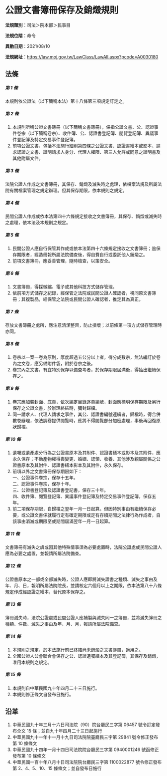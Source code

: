# 公證文書簿冊保存及銷燬規則




**法規類別**：司法＞院本部＞民事目

**法規位階**：命令

**異動日期**：2021/08/10  

**法規網址**：https://law.moj.gov.tw/LawClass/LawAll.aspx?pcode=A0030180



## 法條
##### 第 1 條
本規則依公證法（以下簡稱本法）第十八條第三項規定訂定之。

##### 第 2 條
1. 本規則所稱公證文書簿冊（以下簡稱文書簿冊），係指公證文書、公、認證事件卷宗（以下簡稱卷宗）、收件簿、公、認證書登記簿、閱覽登記簿、異議事件登記簿及特定交易事件登記簿。
1. 前項公證文書，包括本法施行細則第四條之公證文書、認證書繕本或影本、請求認證之文書、證明請求人身分、代理人權限、第三人允許或同意之證明書及其他附屬文件。

##### 第 3 條
法院公證人作成之文書簿冊，其保存、銷燬及滅失時之處理，依檔案法規及所屬法院有關檔案管理之規定辦理。但其保存期限，依本規則之規定。

##### 第 4 條
民間公證人作成或依本法第四十六條規定接收之文書簿冊，其保存、銷燬或滅失時之處理，依本法及本規則之規定。

##### 第 5 條
1. 民間公證人應自行保管其作成或依本法第四十六條規定接收之文書簿冊；逾保存期限者，經造冊報所屬法院備查後，得自費自行或委託他人銷燬之。
1. 前項文書簿冊，應妥善管理，隨時檢查，以策安全。

##### 第 6 條
1. 文書簿冊，得採微縮、電子或其他科技方式儲存管理。
1. 依前項方式儲存之紀錄，經保管之法院或民間公證人確認者，視同原文書簿冊；其複製品，經保管之法院或民間公證人確認者，推定其為真正。

##### 第 7 條
存放文書簿冊之處所，應注意清潔整齊，防止損壞；以前條第一項方式儲存管理時亦同。

##### 第 8 條
1. 卷宗以一案一卷為原則，厚度超過五公分以上者，得分成數宗，無法編訂於卷內之文卷，應另備附件袋，附於卷宗之後。
1. 卷宗內之文書，有宜特別保存以備查考者，於保存期限屆滿後，得抽出繼續保存之。

##### 第 9 條
1. 卷宗應加裝封面、底頁，依次編定目錄逐頁編號，封面應標明保存期限及另行保存之公證文書，於辦理終結時，彌封歸檔。
1. 同一請求人、代理人請求之事件，其公、認證書編號連續者，歸檔時，得合併數卷辦理，依法調卷提供閱覽時，應將不得閱覽部分加密處理，事後再回復原狀歸檔。

##### 第 10 條
1. 遺囑或遺產處分行為之公證書原本及其附件、認證書繕本或影本及其附件，應永久保存；不動產物權得喪變更、婚姻、認領、收養、其他涉及親屬關係之公證書原本及其附件、認證書繕本影本及其附件，永久保存。
1. 前項以外之文書簿冊保存期限如下：  
一、公證事件卷宗，保存十五年。  
二、認證事件卷宗，保存十年。  
三、公證書登記簿及認證書登記書，保存三十年。  
四、收件簿、閱覽登記簿、異議事件登記簿及特定交易事件登記簿，保存五年。
1. 前二項保存期限，自歸檔之翌年一月一日起算。但因特別事由有繼續保存必要，或公證文書係就履行定有確定期限或定有存續期間之法律行為作成者，自該事由消滅或期限至或期間屆滿翌年一月一日起算。

##### 第 11 條
文書簿冊有滅失之虞或因其他特殊情事須為必要處置時，法院公證處或民間公證人應為必要之處置，並報請所屬法院備查。

##### 第 12 條
公證書原本之一部或全部滅失時，公證人應即將滅失證書之種類、滅失之事由及年、月、日，報明所屬法院院長，並請核定六個月以上之期限，依本法第八十八條規定作成經認證之繕本，替代原本保存之。

##### 第 13 條
簿冊滅失時，法院公證處或民間公證人應補製與滅失同一之簿冊，並將滅失簿冊之種類、件數、滅失之事由及年、月、月，報請所屬法院備查。

##### 第 14 條
1. 本規則之規定，於本法施行前已終結尚未銷燬之文書簿冊，適用之。
1. 全國公證人公會聯合會保存之公、認證遺囑繕本及其登記簿，其保存及銷燬，准用本規則之規定。

##### 第 15 條
1. 本規則自中華民國九十年四月二十三日施行。
1. 本規則修正條文自發布日施行。

## 沿革
1. 中華民國九十年三月十六日司法院（90）院台廳民三字第 06457  號令訂定發布全文 15 條；並自九十年四月二十三日起施行
1. 中華民國九十一年十一月十九日司法院院臺廳民三字第 29841  號令修正發布第 10 條條文
1. 中華民國九十四年一月十四日司法院院台廳民三字第 0940001246 號函修正發布第 10 條條文
1. 中華民國一百十年八月十日司法院院台廳民三字第 1100022877 號令修正發布第 2、4、5、10、15  條條文；並自發布日施行
